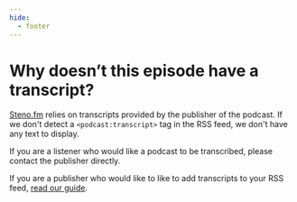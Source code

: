 ```yaml
---
hide:
  - footer
---
```


# Why doesn’t this episode have a transcript?

[Steno.fm](http://steno.fm) relies on transcripts provided by the publisher of the podcast. If we don't detect a `<podcast:transcript>` tag in the RSS feed, we don't have any text to display. 

If you are a listener who would like a podcast to be transcribed, please contact the publisher directly. 

If you are a publisher who would like to like to add transcripts to your RSS feed, [read our guide](https://www.notion.so/How-do-I-add-transcripts-to-my-RSS-feed-10cc42aadd424ed1ad10cad7c57c873f).

